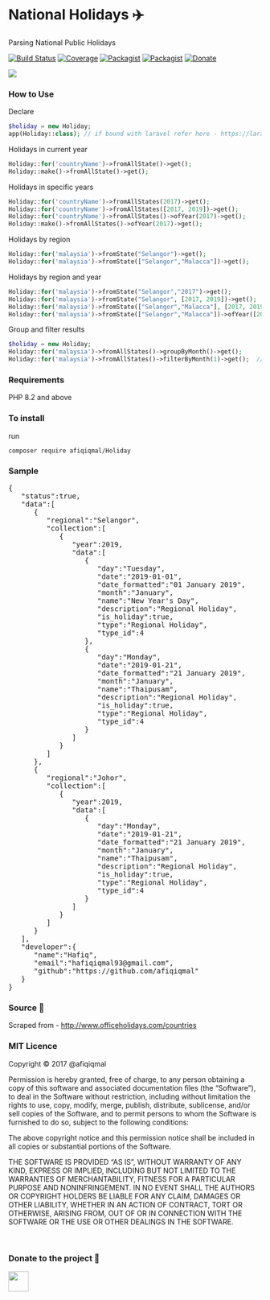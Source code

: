 # National Holidays :airplane:
Parsing National Public Holidays

[![Build Status](https://travis-ci.org/afiqiqmal/CountryHoliday.svg?branch=master)](https://travis-ci.org/afiqiqmal/CountryHoliday)
[![Coverage](https://img.shields.io/codecov/c/github/afiqiqmal/CountryHoliday.svg)](https://codecov.io/gh/afiqiqmal/CountryHoliday)
[![Packagist](https://img.shields.io/packagist/dt/afiqiqmal/CountryHoliday.svg)](https://packagist.org/packages/afiqiqmal/CountryHoliday)
[![Packagist](https://img.shields.io/packagist/v/afiqiqmal/CountryHoliday.svg)](https://packagist.org/packages/afiqiqmal/CountryHoliday)
[![Donate](https://img.shields.io/badge/Donate-PayPal-green.svg)](https://www.paypal.com/paypalme/mhi9388?locale.x=en_US)


![](https://banners.beyondco.de/Country%20Holiday.png?theme=dark&packageManager=composer+require&packageName=afiqiqmal%2FCountryHoliday&pattern=ticTacToe&style=style_1&description=Parsing+National+Public+Holiday&md=1&showWatermark=0&fontSize=100px&images=flag)


### How to Use

Declare
```php
$holiday = new Holiday;
app(Holiday::class); // if bound with laravel refer here - https://laravel.com/docs/11.x/container#contextual-binding
```


Holidays in current year

```php
Holiday::for('countryName')->fromAllState()->get();
Holiday::make()->fromAllState()->get();
```

Holidays in specific years

```php
Holiday::for('countryName')->fromAllStates(2017)->get();
Holiday::for('countryName')->fromAllStates([2017, 2019])->get();
Holiday::for('countryName')->fromAllStates()->ofYear(2017)->get();
Holiday::make()->fromAllStates()->ofYear(2017)->get();
```

Holidays by region

```php
Holiday::for('malaysia')->fromState("Selangor")->get();
Holiday::for('malaysia')->fromState(["Selangor","Malacca"])->get();
```

Holidays by region and year

```php
Holiday::for('malaysia')->fromState("Selangor","2017")->get();
Holiday::for('malaysia')->fromState("Selangor", [2017, 2019])->get();
Holiday::for('malaysia')->fromState(["Selangor","Malacca"], [2017, 2019])->get();
Holiday::for('malaysia')->fromState(["Selangor","Malacca"])->ofYear([2017, 2019])->get();
```


Group and filter results

```php
$holiday = new Holiday;
Holiday::for('malaysia')->fromAllStates()->groupByMonth()->get();
Holiday::for('malaysia')->fromAllStates()->filterByMonth(1)->get();  //date('F')
```

### Requirements
PHP 8.2 and above

### To install

run

`composer require afiqiqmal/Holiday`

### Sample
<pre>
{
   "status":true,
   "data":[
      {
         "regional":"Selangor",
         "collection":[
            {
               "year":2019,
               "data":[
                  {
                     "day":"Tuesday",
                     "date":"2019-01-01",
                     "date_formatted":"01 January 2019",
                     "month":"January",
                     "name":"New Year's Day",
                     "description":"Regional Holiday",
                     "is_holiday":true,
                     "type":"Regional Holiday",
                     "type_id":4
                  },
                  {
                     "day":"Monday",
                     "date":"2019-01-21",
                     "date_formatted":"21 January 2019",
                     "month":"January",
                     "name":"Thaipusam",
                     "description":"Regional Holiday",
                     "is_holiday":true,
                     "type":"Regional Holiday",
                     "type_id":4
                  }
               ]
            }
         ]
      },
      {
         "regional":"Johor",
         "collection":[
            {
               "year":2019,
               "data":[
                  {
                     "day":"Monday",
                     "date":"2019-01-21",
                     "date_formatted":"21 January 2019",
                     "month":"January",
                     "name":"Thaipusam",
                     "description":"Regional Holiday",
                     "is_holiday":true,
                     "type":"Regional Holiday",
                     "type_id":4
                  }
               ]
            }
         ]
      }
   ],
   "developer":{
      "name":"Hafiq",
      "email":"hafiqiqmal93@gmail.com",
      "github":"https://github.com/afiqiqmal"
   }
}
</pre>

### Source :date:

Scraped from - http://www.officeholidays.com/countries

### MIT Licence

Copyright © 2017 @afiqiqmal

Permission is hereby granted, free of charge, to any person
obtaining a copy of this software and associated documentation
files (the “Software”), to deal in the Software without
restriction, including without limitation the rights to use,
copy, modify, merge, publish, distribute, sublicense, and/or sell
copies of the Software, and to permit persons to whom the
Software is furnished to do so, subject to the following
conditions:

The above copyright notice and this permission notice shall be
included in all copies or substantial portions of the Software.

THE SOFTWARE IS PROVIDED “AS IS”, WITHOUT WARRANTY OF ANY KIND,
EXPRESS OR IMPLIED, INCLUDING BUT NOT LIMITED TO THE WARRANTIES
OF MERCHANTABILITY, FITNESS FOR A PARTICULAR PURPOSE AND
NONINFRINGEMENT. IN NO EVENT SHALL THE AUTHORS OR COPYRIGHT
HOLDERS BE LIABLE FOR ANY CLAIM, DAMAGES OR OTHER LIABILITY,
WHETHER IN AN ACTION OF CONTRACT, TORT OR OTHERWISE, ARISING
FROM, OUT OF OR IN CONNECTION WITH THE SOFTWARE OR THE USE OR
OTHER DEALINGS IN THE SOFTWARE.

<br>

### Donate to the project :tea: 

<a href="https://www.paypal.com/paypalme/mhi9388?locale.x=en_US"><img src="https://i.imgur.com/Y2gqr2j.png" height="40"></a> 



